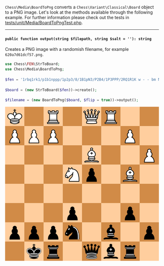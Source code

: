 `Chess\Media\BoardToPng` converts a `Chess\Variant\Classical\Board` object to a PNG image. Let's look at the methods available through the following example. For further information please check out the tests in [tests/unit/Media/BoardToPngTest.php](https://github.com/chesslablab/php-chess/blob/master/tests/unit/Media/BoardToPngTest.php).

---

#### `public function output(string $filepath, string $salt = ''): string`

Creates a PNG image with a randomish filename, for example `620a7d61dcf57.png`.

```php
use Chess\FEN\StrToBoard;
use Chess\Media\BoardToPng;

$fen = '1rbq1rk1/p1b1nppp/1p2p3/8/1B1pN3/P2B4/1P3PPP/2RQ1R1K w - - bm Nf6+';

$board = (new StrToBoard($fen))->create();

$filename = (new BoardToPng($board, $flip = true))->output();
```

![Figure 1](https://raw.githubusercontent.com/chesslablab/php-chess/master/tests/data/img/01_kaufman_flip.png)
